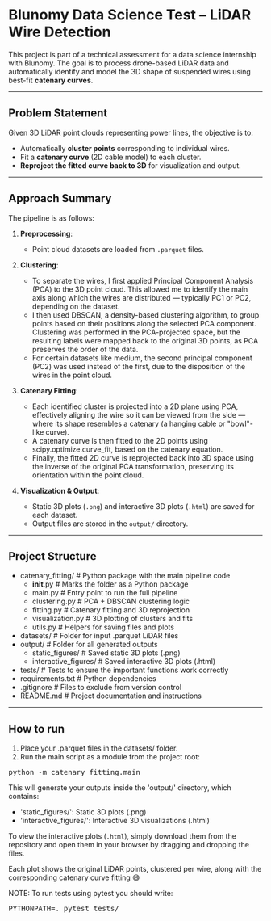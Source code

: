 # Blunomy Data Science Test – LiDAR Wire Detection

This project is part of a technical assessment for a data science internship with Blunomy. The goal is to process drone-based LiDAR data and automatically identify and model the 3D shape of suspended wires using best-fit **catenary curves**.

---

## Problem Statement

Given 3D LiDAR point clouds representing power lines, the objective is to:

- Automatically **cluster points** corresponding to individual wires.
- Fit a **catenary curve** (2D cable model) to each cluster.
- **Reproject the fitted curve back to 3D** for visualization and output.

---

## Approach Summary

The pipeline is as follows:

1. **Preprocessing**:
   - Point cloud datasets are loaded from `.parquet` files.

2. **Clustering**:
   - To separate the wires, I first applied Principal Component Analysis (PCA) to the 3D point cloud. This allowed me to identify the main axis along which the wires are distributed — typically PC1 or PC2, depending on the dataset.
   - I then used DBSCAN, a density-based clustering algorithm, to group points based on their positions along the selected PCA component. Clustering was performed in the PCA-projected space, but the resulting labels were mapped back to the original 3D points, as PCA preserves the order of the data.
   - For certain datasets like medium, the second principal component (PC2) was used instead of the first, due to the disposition of the wires in the point cloud.

3. **Catenary Fitting**:
   - Each identified cluster is projected into a 2D plane using PCA, effectively aligning the wire so it can be viewed from the side — where its shape resembles a catenary (a hanging cable or "bowl"-like curve).
   - A catenary curve is then fitted to the 2D points using scipy.optimize.curve_fit, based on the catenary equation.
   - Finally, the fitted 2D curve is reprojected back into 3D space using the inverse of the original PCA transformation, preserving its orientation within the point cloud.

4. **Visualization & Output**:
   - Static 3D plots (`.png`) and interactive 3D plots (`.html`) are saved for each dataset.
   - Output files are stored in the `output/` directory.

---

## Project Structure

- catenary_fitting/           # Python package with the main pipeline code
   - __init__.py                   # Marks the folder as a Python package
   - main.py                       # Entry point to run the full pipeline
   - clustering.py                 # PCA + DBSCAN clustering logic
   - fitting.py                    # Catenary fitting and 3D reprojection
   - visualization.py              # 3D plotting of clusters and fits
   - utils.py                      # Helpers for saving files and plots
- datasets/                   # Folder for input .parquet LiDAR files
- output/                     # Folder for all generated outputs
   - static_figures/               # Saved static 3D plots (.png)
   - interactive_figures/          # Saved interactive 3D plots (.html)
- tests/                      # Tests to ensure the important functions work correctly
- requirements.txt            # Python dependencies
- .gitignore                  # Files to exclude from version control
- README.md                   # Project documentation and instructions

---

## How to run

1. Place your .parquet files in the datasets/ folder.
2. Run the main script as a module from the project root:

<pre>python -m catenary_fitting.main</pre>

This will generate your outputs inside the 'output/' directory, which contains:
    
- 'static_figures/': Static 3D plots (.png)
- 'interactive_figures/': Interactive 3D visualizations (.html)

To view the interactive plots (`.html`), simply download them from the repository and open them in your browser by dragging and dropping the files.

Each plot shows the original LiDAR points, clustered per wire, along with the corresponding catenary curve fitting 😄

NOTE:
To run tests using pytest you should write: 
<pre>PYTHONPATH=. pytest tests/</pre>


